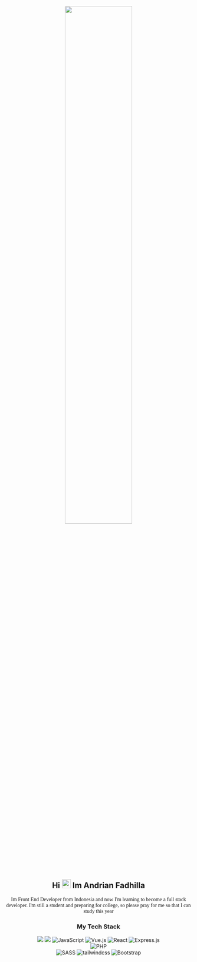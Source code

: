 <div align="center"><img width="60%" src="https://github.com/demartini/demartini/blob/master/code.gif"/></div>

<div align="center">
<h2>Hi <img src="https://raw.githubusercontent.com/TheDudeThatCode/TheDudeThatCode/master/Assets/Hi.gif" width="24px"/> Im Andrian Fadhilla</h2>
<p style="font-family: 'Lucida Console';">Im Front End Developer from Indonesia and now I'm learning to become a full stack developer. I'm still a student and preparing for college, so please pray for me so that I can study this year</p> 

<h3>My Tech Stack</h3>

![](https://img.shields.io/badge/-HTML5-%23E44D27?style=flat-square&logo=html5&logoColor=ffffff)
![](https://img.shields.io/badge/-CSS3-%231572B6?style=flat-square&logo=css3)
![JavaScript](https://img.shields.io/badge/-JavaScript-%23F7DF1C?style=flat-square&logo=javascript&logoColor=000000&labelColor=%23F7DF1C&color=%23FFCE5A)
![Vue.js](https://img.shields.io/badge/-Vue.js-%232c3e50?style=flat-square&logo=Vue.js)
![React](https://img.shields.io/badge/-React-%23282C34?style=flat-square&logo=react)
![Express.js](https://img.shields.io/badge/-Express-%23282C34?style=flat-square&logo=express)<br/>
![PHP](https://img.shields.io/badge/-php-blueviolet?style=flat-square&logo=php&color=8993be&logoColor=232531)<br/>
![SASS](https://img.shields.io/badge/-Sass-%23CC6699?style=flat-square&logo=sass&logoColor=ffffff)
![tailwindcss](https://img.shields.io/badge/-TailwindCss-%231a202c?style=flat-square&logo=tailwind-css)
![Bootstrap](https://img.shields.io/badge/-bootstrap-blueviolet?style=flat-square&logo=bootstrap&color=blueviolet&logoColor=fff)

</div>
